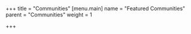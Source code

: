 +++
title = "Communities"
[menu.main]
name = "Featured Communities"
parent = "Communities"
weight = 1

+++
